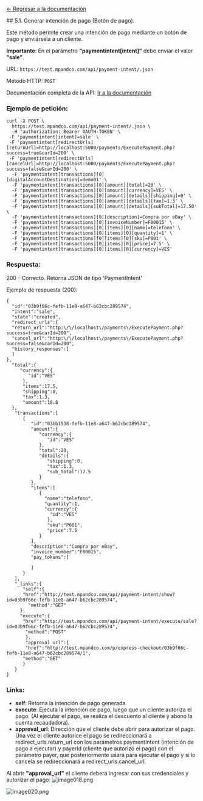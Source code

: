 [<- Regresar a la documentación]({{site.baseurl}}/)

<div id="step51"></div>
## 5.1. Generar intención de pago (Botón de pago).

Este método permite crear una intención de pago mediante un botón de pago y enviársela a un cliente.

**Importante**: En el parámetro **“paymentintent[intent]”** debe enviar el valor **“sale”**.

URL: `https://test.mpandco.com/api/payment-intent/.json`

Método HTTP: `POST`

Documentación completa de la API:
[Ir a la documentación](https://test.mpandco.com/docs#post--api-payment-intent-.json)

### Ejemplo de petición:

    curl -X POST \
      https://test.mpandco.com/api/payment-intent/.json \
      -H 'authorization: Bearer OAUTH-TOKEN' \
     -F 'paymentintent[intent]=sale' \
     -F 'paymentintent[redirectUrls][returnUrl]=http://localhost:5000/payments/ExecutePayment.php?success=true&carId=200' \
     -F 'paymentintent[redirectUrls][cancelUrl]=http://localhost:5000/payments/ExecutePayment.php?success=false&carId=200' \
      -F 'paymentintent[transactions][0][digitalAccountDestination]=demo01' \
      -F 'paymentintent[transactions][0][amount][total]=20' \
      -F 'paymentintent[transactions][0][amount][currency]=VES' \
      -F 'paymentintent[transactions][0][amount][details][shipping]=0' \
      -F 'paymentintent[transactions][0][amount][details][tax]=1.3' \
      -F 'paymentintent[transactions][0][amount][details][subTotal]=17.50' \
      -F 'paymentintent[transactions][0][description]=Compra por eBay' \
      -F 'paymentintent[transactions][0][invoiceNumber]=F00015' \
      -F 'paymentintent[transactions][0][items][0][name]=telefono' \
      -F 'paymentintent[transactions][0][items][0][quantity]=1' \
      -F 'paymentintent[transactions][0][items][0][sku]=P001' \
      -F 'paymentintent[transactions][0][items][0][price]=7.5' \
      -F 'paymentintent[transactions][0][items][0][currency]=VES'

### Respuesta:

200 - Correcto. Retorna JSON de tipo 'PaymentIntent'

Ejemplo de respuesta (200):

    {
      "id":"03b9f66c-fefb-11e8-a647-b62cbc289574",
      "intent":"sale",
      "state":"created",
      "redirect_urls":{
      "return_url":"http:\/\/localhost\/payments\/ExecutePayment.php?success=true&carId=200",
      "cancel_url":"http:\/\/localhost\/payments\/ExecutePayment.php?success=false&carId=200",
      "history_responses":[
      ]
    },
      "total":{
         "currency":{
            "id":"VES"
          },
          "items":17.5,
          "shipping":0,
          "tax":1.3,
          "amount":18.8
      },
       "transactions":[
          {
             "id":"03bb1538-fefb-11e8-a647-b62cbc289574",
             "amount":{
                "currency":{
                   "id":"VES"
                },
                "total":20,
                "details":{
                   "shipping":0,
                   "tax":1.3,
                   "sub_total":17.5
                }
             },
             "items":[
                {
                  "name":"telefono",
                  "quantity":1,
                  "currency":{
                    "id":"VES"
                   },
                   "sku":"P001",
                   "price":7.5
                }
             ],
             "description":"Compra por eBay",
             "invoice_number":"F00015",
             "pay_tokens":[

             ]
          }
       ],
       "_links":{
          "self":{
          "href":"http://test.mpandco.com/api/payment-intent/show?id=03b9f66c-fefb-11e8-a647-b62cbc289574",
            "method":"GET"
         },
         "execute":{
          "href":"http://test.mpandco.com/api/payment-intent/execute/sale?id=03b9f66c-fefb-11e8-a647-b62cbc289574",
           "method":"POST"
           },
           "approval_url":{
           "href":"http://test.mpandco.com/p/express-checkout/03b9f66c-fefb-11e8-a647-b62cbc289574/1",
          "method":"GET"
          }
       }
    }


### Links:
- **self**: Retorna la intención de pago generada.
- **execute**: Ejecuta la intención de pago, luego que un cliente autoriza el pago. (Al ejecutar el pago, se realiza el descuento al cliente y abono la cuenta recaudadora).
- **approval_url**: Dirección que el cliente debe abrir para autorizar el pago. Una vez el cliente autorice el pago se redireccionará a redirect_urls.return_url con los parámetros paymentIntent (intención de pago a ejecutar) y payerId (cliente que autorizó el pago) con el parámetro payer, que posteriormente usará para ejecutar el pago y si lo cancela se redireccionará a redirect_urls.cancel_url.

Al abrir **"approval_url"** el cliente deberá ingresar con sus credenciales y autorizar el pago:
![image018.png]({{site.baseurl}}/images/image018.png)

![image020.png]({{site.baseurl}}/images/image020.png)
